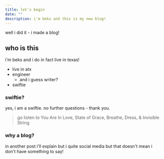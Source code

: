 ```yaml
---
title: let's begin
date: ""
description: i'm beks and this is my new blog!
---
```


well i did it - i made a blog!

## who is this

i'm beks and i do in fact live in texas! 

- live in atx
- engineer 
  - and i guess writer?
- swiftie

### swiftie?

yes, i am a swiftie. no further questions - thank you.

> go listen to You Are In Love, State of Grace, Breathe, Dress, & Invisible String

### why a blog?

in another post i'll explain but i quite social media but that doesn't mean i don't have something to say!
